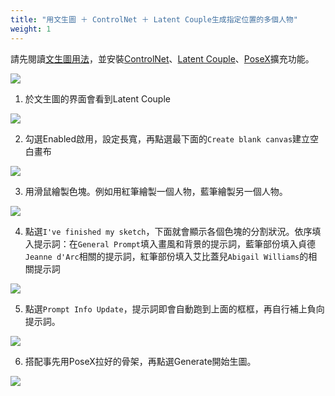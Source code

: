 ```yaml
---
title: "用文生圖 ＋ ControlNet ＋ Latent Couple生成指定位置的多個人物"
weight: 1
---
```


請先閱讀[文生圖用法](../features/text-to-image/)，並安裝[ControlNet](../extensions/controlnet/)、[Latent Couple](../extensions/latent-couple/)、[PoseX](../extensions/posex/)擴充功能。

![](../../images/text-to-image-controlnet-latent-couple-7.webp)

1. 於文生圖的界面會看到Latent Couple

![](../../images/text-to-image-controlnet-latent-couple-1.webp)

2. 勾選Enabled啟用，設定長寬，再點選最下面的`Create blank canvas`建立空白畫布

![](../../images/text-to-image-controlnet-latent-couple-2.webp)

3. 用滑鼠繪製色塊。例如用紅筆繪製一個人物，藍筆繪製另一個人物。

![](../../images/text-to-image-controlnet-latent-couple-3.webp)

4. 點選`I've finished my sketch`，下面就會顯示各個色塊的分割狀況。依序填入提示詞：在`General Prompt`填入畫風和背景的提示詞，藍筆部份填入貞德`Jeanne d'Arc`相關的提示詞，紅筆部份填入艾比蓋兒`Abigail Williams`的相關提示詞

![](../../images/text-to-image-controlnet-latent-couple-4.webp)

5. 點選`Prompt Info Update`，提示詞即會自動跑到上面的框框，再自行補上負向提示詞。

![](../../images/text-to-image-controlnet-latent-couple-5.webp)

6. 搭配事先用PoseX拉好的骨架，再點選Generate開始生圖。

![](../../images/text-to-image-controlnet-latent-couple-6.webp)
